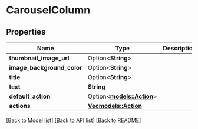 # CarouselColumn

## Properties

Name | Type | Description | Notes
------------ | ------------- | ------------- | -------------
**thumbnail_image_url** | Option<**String**> |  | [optional]
**image_background_color** | Option<**String**> |  | [optional]
**title** | Option<**String**> |  | [optional]
**text** | **String** |  | 
**default_action** | Option<[**models::Action**](Action.md)> |  | [optional]
**actions** | [**Vec<models::Action>**](Action.md) |  | 

[[Back to Model list]](../README.md#documentation-for-models) [[Back to API list]](../README.md#documentation-for-api-endpoints) [[Back to README]](../README.md)


